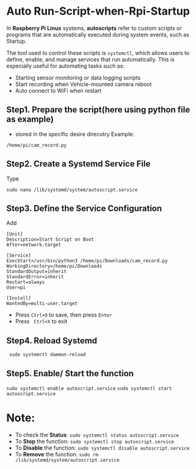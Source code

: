 # Auto Run-Script-when-Rpi-Startup
In **Raspberry Pi Linux** systems, **autoscripts** refer to custom scripts or programs that are automatically executed during system events, such as Startup. 

The tool used to control these scripts is `systemctl`, which allows users to define, enable, and manage services that run automatically. This is especially useful for automating tasks such as:
- Starting sensor monitoring or data logging scripts
- Start recording when Vehicle-mounted camera reboot
- Auto connect to WiFi when restart
  
## Step1. Prepare the script(here using python file as example)
- stored in the specific desire direcotry
Example:
```
/home/pi/cam_record.py
```
## Step2. Create a Systemd Service File
Type 
```
sudo nano /lib/systemd/system/autoscript.service
```
## Step3. Define the Service Configuration
Add
```
[Unit]
Description=Start Script on Boot
After=network.target
 
[Service]
ExecStart=/usr/bin/python3 /home/pi/Downloads/cam_record.py
WorkingDirectory=/home/pi/Downloads
StandardOutput=inherit
StandardError=inherit
Restart=always
User=pi
 
[Install]
WantedBy=multi-user.target
```
- Press `Ctrl+O` to save, then press `Enter`
- Press ` Ctrl+X` to exit

## Step4. Reload Systemd
` sudo systemctl daemon-reload`

## Step5. Enable/ Start the function
`sudo systemctl enable autoscript.service`
`sudo systemctl start autoscript.service`

# Note:
- To check the **Status**: `sudo systemctl status autoscript.service`
- To **Stop** the function: `sudo systemctl stop autoscript.service`
- To **Disable** the function: `sudo systemctl disable autoscript.service`
- To **Remove** the function: `sudo rm /lib/systemd/system/autoscript.service`
